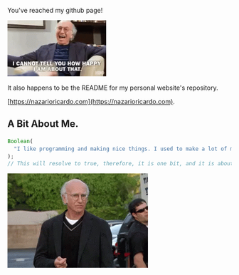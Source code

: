 You've reached my github page!

![Happy Larry](larry-happy.gif)

It also happens to be the README for my personal website's repository.

[https://nazarioricardo.com](https://nazarioricardo.com).

## A Bit About Me.

```javascript
Boolean(
  "I like programming and making nice things. I used to make a lot of music. Now I play guitar in my spare time. I'm from Puerto Rico, I speak Spanish, English, and I'm trying to learn Portuguese and German. Because why not?"
);
// This will resolve to true, therefore, it is one bit, and it is about me.
```

![Sad Larry](larry-sad.gif)

